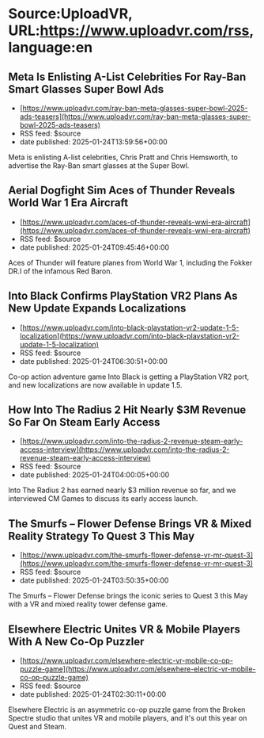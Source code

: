 # Source:UploadVR, URL:https://www.uploadvr.com/rss, language:en

## Meta Is Enlisting A-List Celebrities For Ray-Ban Smart Glasses Super Bowl Ads
 - [https://www.uploadvr.com/ray-ban-meta-glasses-super-bowl-2025-ads-teasers](https://www.uploadvr.com/ray-ban-meta-glasses-super-bowl-2025-ads-teasers)
 - RSS feed: $source
 - date published: 2025-01-24T13:59:56+00:00

Meta is enlisting A-list celebrities, Chris Pratt and Chris Hemsworth, to advertise the Ray-Ban smart glasses at the Super Bowl.

## Aerial Dogfight Sim Aces of Thunder Reveals World War 1 Era Aircraft
 - [https://www.uploadvr.com/aces-of-thunder-reveals-wwi-era-aircraft](https://www.uploadvr.com/aces-of-thunder-reveals-wwi-era-aircraft)
 - RSS feed: $source
 - date published: 2025-01-24T09:45:46+00:00

Aces of Thunder will feature planes from World War 1, including the Fokker DR.I of the infamous Red Baron.

## Into Black Confirms PlayStation VR2 Plans As New Update Expands Localizations
 - [https://www.uploadvr.com/into-black-playstation-vr2-update-1-5-localization](https://www.uploadvr.com/into-black-playstation-vr2-update-1-5-localization)
 - RSS feed: $source
 - date published: 2025-01-24T06:30:51+00:00

Co-op action adventure game Into Black is getting a PlayStation VR2 port, and new localizations are now available in update 1.5.

## How Into The Radius 2 Hit Nearly $3M Revenue So Far On Steam Early Access
 - [https://www.uploadvr.com/into-the-radius-2-revenue-steam-early-access-interview](https://www.uploadvr.com/into-the-radius-2-revenue-steam-early-access-interview)
 - RSS feed: $source
 - date published: 2025-01-24T04:00:05+00:00

Into The Radius 2 has earned nearly $3 million revenue so far, and we interviewed CM Games to discuss its early access launch.

## The Smurfs – Flower Defense Brings VR &amp; Mixed Reality Strategy To Quest 3 This May
 - [https://www.uploadvr.com/the-smurfs-flower-defense-vr-mr-quest-3](https://www.uploadvr.com/the-smurfs-flower-defense-vr-mr-quest-3)
 - RSS feed: $source
 - date published: 2025-01-24T03:50:35+00:00

The Smurfs – Flower Defense brings the iconic series to Quest 3 this May with a VR and mixed reality tower defense game.

## Elsewhere Electric Unites VR &amp; Mobile Players With A New Co-Op Puzzler
 - [https://www.uploadvr.com/elsewhere-electric-vr-mobile-co-op-puzzle-game](https://www.uploadvr.com/elsewhere-electric-vr-mobile-co-op-puzzle-game)
 - RSS feed: $source
 - date published: 2025-01-24T02:30:11+00:00

Elsewhere Electric is an asymmetric co-op puzzle game from the Broken Spectre studio that unites VR and mobile players, and it&#39;s out this year on Quest and Steam.

